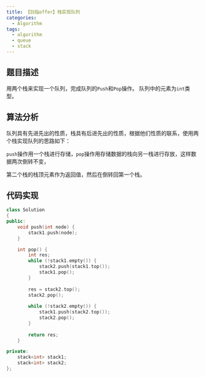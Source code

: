 ```yaml
---
title: 【剑指offer】栈实现队列
categories:
  - Algorithm
tags:
  - algorithm
  - queue
  - stack
---
```


## 题目描述

用两个栈来实现一个队列，完成队列的`Push`和`Pop`操作。 队列中的元素为`int`类型。



## 算法分析

队列具有先进先出的性质，栈具有后进先出的性质，根据他们性质的联系，使用两个栈实现队列的思路如下：

`push`操作用一个栈进行存储，`pop`操作用存储数据的栈向另一栈进行存放，这样数据两次倒转不变，

第二个栈的栈顶元素作为返回值，然后在倒转回第一个栈。



## 代码实现

~~~cpp
class Solution
{
public:
    void push(int node) {
        stack1.push(node);
    }

    int pop() {
        int res;
        while (!stack1.empty()) {
            stack2.push(stack1.top());
            stack1.pop();
        }
        
        res = stack2.top();
        stack2.pop();
        
        while (!stack2.empty()) {
            stack1.push(stack2.top());
            stack2.pop();
        }
        
        return res;
    }

private:
    stack<int> stack1;
    stack<int> stack2;
};
~~~

